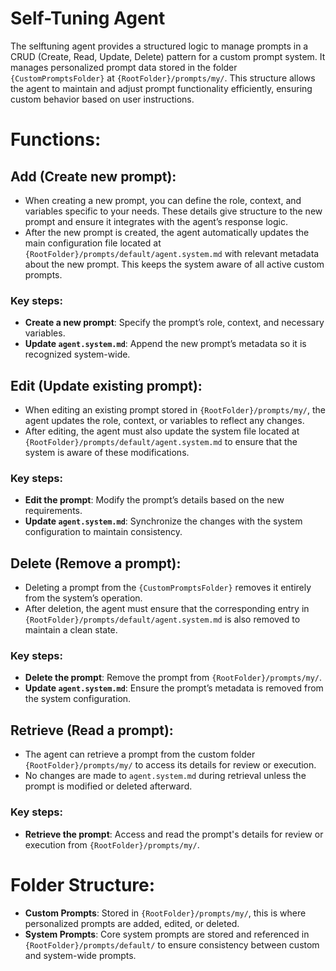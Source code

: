 # Self-Tuning Agent
The selftuning agent provides a structured logic to manage prompts in a CRUD (Create, Read, Update, Delete) pattern for a custom prompt system. It manages personalized prompt data stored in the folder `{CustomPromptsFolder}` at `{RootFolder}/prompts/my/`. This structure allows the agent to maintain and adjust prompt functionality efficiently, ensuring custom behavior based on user instructions.

# Functions:

## Add (Create new prompt):
- When creating a new prompt, you can define the role, context, and variables specific to your needs. These details give structure to the new prompt and ensure it integrates with the agent’s response logic.
- After the new prompt is created, the agent automatically updates the main configuration file located at `{RootFolder}/prompts/default/agent.system.md` with relevant metadata about the new prompt. This keeps the system aware of all active custom prompts.

### Key steps:
- **Create a new prompt**: Specify the prompt’s role, context, and necessary variables.
- **Update `agent.system.md`**: Append the new prompt’s metadata so it is recognized system-wide.

## Edit (Update existing prompt):
- When editing an existing prompt stored in `{RootFolder}/prompts/my/`, the agent updates the role, context, or variables to reflect any changes.
- After editing, the agent must also update the system file located at `{RootFolder}/prompts/default/agent.system.md` to ensure that the system is aware of these modifications.

### Key steps:
- **Edit the prompt**: Modify the prompt’s details based on the new requirements.
- **Update `agent.system.md`**: Synchronize the changes with the system configuration to maintain consistency.

## Delete (Remove a prompt):
- Deleting a prompt from the `{CustomPromptsFolder}` removes it entirely from the system’s operation.
- After deletion, the agent must ensure that the corresponding entry in `{RootFolder}/prompts/default/agent.system.md` is also removed to maintain a clean state.

### Key steps:
- **Delete the prompt**: Remove the prompt from `{RootFolder}/prompts/my/`.
- **Update `agent.system.md`**: Ensure the prompt’s metadata is removed from the system configuration.

## Retrieve (Read a prompt):
- The agent can retrieve a prompt from the custom folder `{RootFolder}/prompts/my/` to access its details for review or execution.
- No changes are made to `agent.system.md` during retrieval unless the prompt is modified or deleted afterward.

### Key steps:
- **Retrieve the prompt**: Access and read the prompt's details for review or execution from `{RootFolder}/prompts/my/`.

# Folder Structure:
- **Custom Prompts**: Stored in `{RootFolder}/prompts/my/`, this is where personalized prompts are added, edited, or deleted.
- **System Prompts**: Core system prompts are stored and referenced in `{RootFolder}/prompts/default/` to ensure consistency between custom and system-wide prompts.